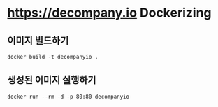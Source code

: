 # https://decompany.io Dockerizing


## 이미지 빌드하기

```
docker build -t decompanyio .
```

## 생성된 이미지 실행하기

```
docker run --rm -d -p 80:80 decompanyio
```